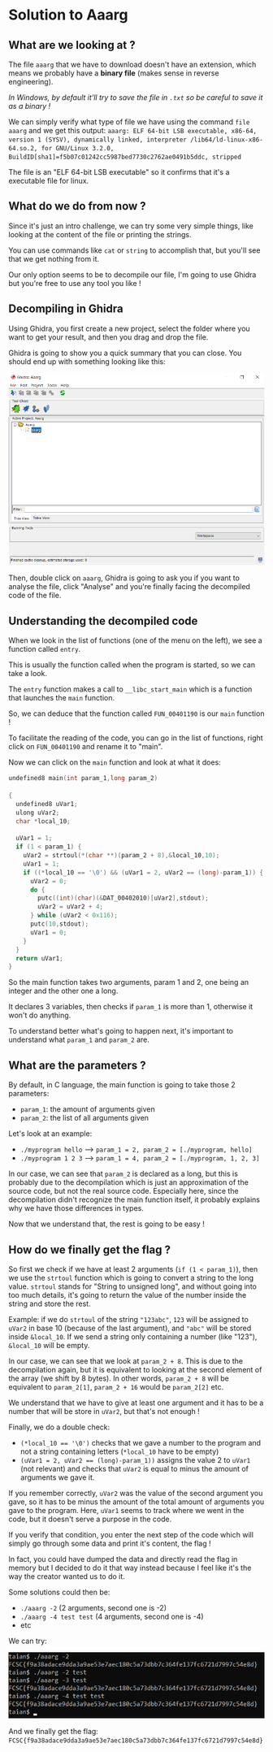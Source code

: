 # Solution to Aaarg

## What are we looking at ?

The file `aaarg` that we have to download doesn't have an extension, which means we probably have a **binary file** (makes sense in reverse engineering).

*In Windows, by default it'll try to save the file in `.txt` so be careful to save it as a binary !*


We can simply verify what type of file we have using the command `file aaarg` and we get this output:
`aaarg: ELF 64-bit LSB executable, x86-64, version 1 (SYSV), dynamically linked, interpreter /lib64/ld-linux-x86-64.so.2, for GNU/Linux 3.2.0, BuildID[sha1]=f5b07c01242cc5987bed7730c2762ae0491b5ddc, stripped`

The file is an "ELF 64-bit LSB executable" so it confirms that it's a executable file for linux.


## What do we do from now ?

Since it's just an intro challenge, we can try some very simple things, like looking at the content of the file or printing the strings.

You can use commands like `cat` or `string` to accomplish that, but you'll see that we get nothing from it.

Our only option seems to be to decompile our file, I'm going to use Ghidra but you're free to use any tool you like !


## Decompiling in Ghidra

Using Ghidra, you first create a new project, select the folder where you want to get your result, and then you drag and drop the file.

Ghidra is going to show you a quick summary that you can close. You should end up with something looking like this:

![](readme_images/ghidra_new_project.png)

Then, double click on `aaarg`, Ghidra is going to ask you if you want to analyse the file, click "Analyse" and you're finally facing the decompiled code of the file.


## Understanding the decompiled code

When we look in the list of functions (one of the menu on the left), we see a function called `entry`.

This is usually the function called when the program is started, so we can take a look.

The `entry` function makes a call to `__libc_start_main` which is a function that launches the `main` function.

So, we can deduce that the function called `FUN_00401190` is our `main` function !

To facilitate the reading of the code, you can go in the list of functions, right click on `FUN_00401190` and rename it to "main".

Now we can click on the `main` function and look at what it does:

```C
undefined8 main(int param_1,long param_2)

{
  undefined8 uVar1;
  ulong uVar2;
  char *local_10;
  
  uVar1 = 1;
  if (1 < param_1) {
    uVar2 = strtoul(*(char **)(param_2 + 8),&local_10,10);
    uVar1 = 1;
    if ((*local_10 == '\0') && (uVar1 = 2, uVar2 == (long)-param_1)) {
      uVar2 = 0;
      do {
        putc((int)(char)(&DAT_00402010)[uVar2],stdout);
        uVar2 = uVar2 + 4;
      } while (uVar2 < 0x116);
      putc(10,stdout);
      uVar1 = 0;
    }
  }
  return uVar1;
}
```

So the main function takes two arguments, param 1 and 2, one being an integer and the other one a long.

It declares 3 variables, then checks if `param_1` is more than 1, otherwise it won't do anything.

To understand better what's going to happen next, it's important to understand what `param_1` and `param_2` are.

## What are the parameters ?

By default, in C language, the main function is going to take those 2 parameters:
* `param_1`: the amount of arguments given
* `param_2`: the list of all arguments given

Let's look at an example:
* `./myprogram hello` --> `param_1 = 2, param_2 = [./myprogram, hello]`
* `./myprogram 1 2 3` --> `param_1 = 4, param_2 = [./myprogram, 1, 2, 3]`

In our case, we can see that `param_2` is declared as a long, but this is probably due to the decompilation which is just an approximation of the source code, but not the real source code. Especially here, since the decompilation didn't recognize the main function itself, it probably explains why we have those differences in types.

Now that we understand that, the rest is going to be easy !

## How do we finally get the flag ?

So first we check if we have at least 2 arguments (`if (1 < param_1)`), then we use the `strtoul` function which is going to convert a string to the long value.
`strtoul` stands for "String to unsigned long", and without going into too much details, it's going to return the value of the number inside the string and store the rest.

Example: if we do `strtoul` of the string `"123abc"`, `123` will be assigned to `uVar2` in base 10 (because of the last argument), and `"abc"` will be stored inside `&local_10`. If we send a string only containing a number (like "123"), `&local_10` will be empty.

In our case, we can see that we look at `param_2 + 8`. This is due to the decompilation again, but it is equivalent to looking at the second element of the array (we shift by 8 bytes).
In other words, `param_2 + 8` will be equivalent to `param_2[1]`, `param_2 + 16` would be `param_2[2]` etc.

We understand that we have to give at least one argument and it has to be a number that will be store in `uVar2`, but that's not enough !

Finally, we do a double check:
* `(*local_10 == '\0')` checks that we gave a number to the program and not a string containing letters (`*local_10` have to be empty)
* `(uVar1 = 2, uVar2 == (long)-param_1))` assigns the value 2 to `uVar1` (not relevant) and checks that `uVar2` is equal to minus the amount of arguments we gave it.

If you remember correctly, `uVar2` was the value of the second argument you gave, so it has to be minus the amount of the total amount of arguments you gave to the program.
Here, `uVar1` seems to track where we went in the code, but it doesn't serve a purpose in the code.

If you verify that condition, you enter the next step of the code which will simply go through some data and print it's content, the flag !

In fact, you could have dumped the data and directly read the flag in memory but I decided to do it that way instead because I feel like it's the way the creator wanted us to do it.

Some solutions could then be:
* `./aaarg -2` (2 arguments, second one is -2)
* `./aaarg -4 test test` (4 arguments, second one is -4)
* etc

We can try:

![](readme_images/flag_output.png)

And we finally get the flag: `FCSC{f9a38adace9dda3a9ae53e7aec180c5a73dbb7c364fe137fc6721d7997c54e8d}`
